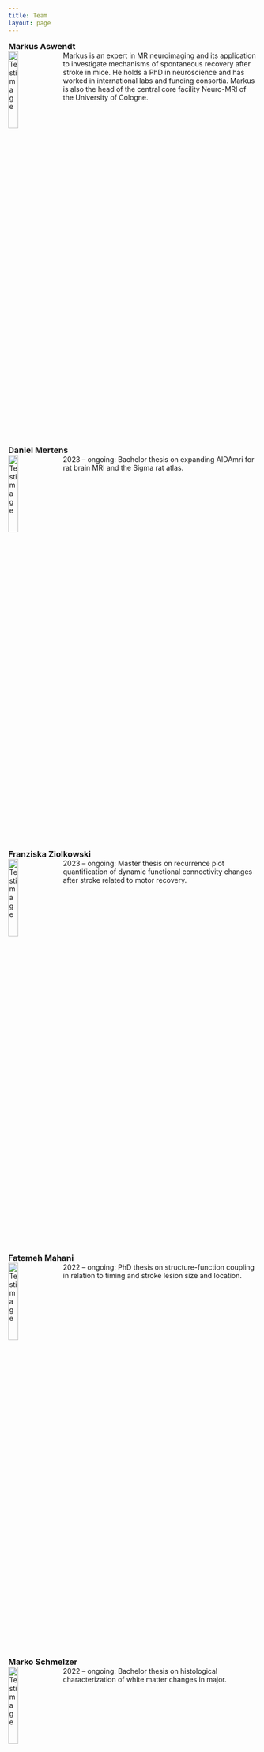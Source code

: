 ```yaml
---
title: Team
layout: page
---
```

<style>
    h3{
        margin-bottom: 0;
        margin-top: 0;
    }
    .clearfix::after{content: ""; clear: both; display: table;}
    table{display: table; table-layout: fixed; width: 100%; border: 0px transparent; border-spacing: 0 0}
    table tr{&:nth-child(even){background-color: transparent}}
    table th{text-align: right; width: 25%; vertical-align:top; border-color: transparent; background-color: transparent; padding: 1%}
    table td{text-align: left; border-color: transparent; background-color: transparent; padding: 0%}
</style>

### Markus Aswendt
<div class="clearfix">
    <img    src="img/aswendt_markus_MFK_5702_corrected_small.JPG"
            alt="Testimage"
            style="width: 20%; height: auto; float: left; margin-right: 10px;" />
            Markus is an expert in MR neuroimaging and its application to investigate mechanisms of spontaneous recovery after stroke in mice. He holds a PhD in neuroscience and has worked in international labs and funding consortia. Markus is also the head of the central core facility Neuro-MRI of the University of Cologne.
</div>
<br>

### Daniel Mertens
<div class="clearfix">
    <img    src="img/Daniel_Mertens_2023.jpg"
            alt="Testimage"
            style="width: 20%; height: auto; float: left; margin-right: 10px;" />
            2023 – ongoing: Bachelor thesis on expanding AIDAmri for rat brain MRI and the Sigma rat atlas.
</div>
<br>

### Franziska Ziolkowski
<div class="clearfix">
    <img    src="img/Franziska_2022-12-14 09.30.06.jpg"
            alt="Testimage"
            style="width: 20%; height: auto; float: left; margin-right: 10px;" />
            2023 – ongoing: Master thesis on recurrence plot quantification of dynamic functional connectivity changes after stroke related to motor recovery.
</div>
<br>

### Fatemeh Mahani
<div class="clearfix">
    <img    src="img/FatemehMahani.jpg"
            alt="Testimage"
            style="width: 20%; height: auto; float: left; margin-right: 10px;" />
            2022 – ongoing: PhD thesis on structure-function coupling in relation to timing and stroke lesion size and location.
</div>
<br>

### Marko Schmelzer
<div class="clearfix">
    <img    src="img/Marko_2022-12-14 09.27.52.jpg"
            alt="Testimage"
            style="width: 20%; height: auto; float: left; margin-right: 10px;" />
            2022 – ongoing: Bachelor thesis on histological characterization of white matter changes in major.
</div>
<br>

### Aref Kalantari
<div class="clearfix">
    <img    src="img/Aref_Kalantari.jpeg"
            alt="Testimage"
            style="width: 20%; height: auto; float: left; margin-right: 10px;" />
            2021 – ongoing: PhD thesis on software to promote FAIR and quality control principles in small animal MRI.
</div>
<br>

## Alumni
### Carolin Hambrock
<table>
    <tr>
        <th>Year:</th>
        <td>2023-2024</td>
    </tr>
    <tr>
        <th>Position/field:</th>
        <td>Master thesis (Neuroscience): Spontaneous recovery after ischemic stroke: eects of stroke location and reactive astrocytes on thalamic secondary neurodegeneration in mice</td>
    </tr>
</table>

### Thomas Kühnel
<table>
    <tr>
        <th>Year:</th>
        <td>2023</td>
    </tr>
    <tr>
        <th>Position/field:</th>
        <td>Student assistant: histology</td>
    </tr>
    <tr>
        <th>Next position:</th>
        <td>Master of Biological Sciences (University of Cologne)</td>
    </tr>
</table>

### Luca Ruthe
<table>
    <tr>
        <th>Year:</th>
        <td>2023-2024</td>
    </tr>
    <tr>
        <th>Position/field:</th>
        <td>Bachelor thesis (Neuroscience): Characterization of secondary neurodegeneration in white matter tracts after experimental stroke</td>
    </tr>
    <tr>
        <th>Next position:</th>
        <td>Internship pharmaceutical industry</td>
    </tr>
</table>

### Marc Schneider
<table>
    <tr>
        <th>Year:</th>
        <td>2023-2024</td>
    </tr>
    <tr>
        <th>Position/field:</th>
        <td>Student assistant: AIDA tools support and further development (adding BIDS-compatibility)</td>
    </tr>
    <tr>
        <th>Next position:</th>
        <td>Master studies</td>
    </tr>
</table>

### Elizabete Vetra
<table>
    <tr>
        <th>Year:</th>
        <td>2023</td>
    </tr>
    <tr>
        <th>Position/field:</th>
        <td>Student assistant: histology</td>
    </tr>
    <tr>
        <th>Next position:</th>
        <td>Bachelor studies in Neuroscience (University of Cologne)</td>
    </tr>
</table>

### Léon Schulte-Holtey
<table>
    <tr>
        <th>Year:</th>
        <td>2022-2023</td>
    </tr>
    <tr>
        <th>Position/field:</th>
        <td>Master thesis (Biology)</td>
    </tr>
    <tr>
        <th>Next position:</th>
        <td>Master studies in Neuroscience (University of Cologne)</td>
    </tr>
</table>

### Victor Vera Frazão
<table>
    <tr>
        <th>Year:</th>
        <td>2022-2024</td>
    </tr>
    <tr>
        <th>Position/field:</th>
        <td>Research assistant: AIDA tools support and further development (debugging and containerization); database maintenance</td>
    </tr>
</table>

### Annika Vohn
<table>
    <tr>
        <th>Year:</th>
        <td>2022</td>
    </tr>
    <tr>
        <th>Position/field:</th>
        <td>Bachelor thesis: Characterization of secondary neurodegeneration in the spinal cord after experimental stroke</td>
    </tr>
    <tr>
        <th>Next position:</th>
        <td>Master thesis (lab of Frank Bradke, Bonn)</td>
    </tr>
</table>

### Tim Fleiner
<table>
    <tr>
        <th>Year:</th>
        <td>2021</td>
    </tr>
    <tr>
        <th>Position/field:</th>
        <td>Internship: AIDAmri</td>
    </tr>
</table>

### Prisca Kuhnhäuser
<table>
    <tr>
        <th>Year:</th>
        <td>2021-2022</td>
    </tr>
    <tr>
        <th>Position/field:</th>
        <td>Master thesis: Identification and manipulation of spasticity-related extrapyramidal motor nuclei in mice</td>
    </tr>
    <tr>
        <th>Next position:</th>
        <td>PhD student (lab of Frank Johannes Vogt, University of Cologne)</td>
    </tr>
</table>

### Jule Ullert
<table>
    <tr>
        <th>Year:</th>
        <td>2021-2023</td>
    </tr>
    <tr>
        <th>Position/field:</th>
        <td>Bachelor thesis (Biology)</td>
    </tr>
</table>

### Philip Baxter Aßmann
<table>
    <tr>
        <th>Year:</th>
        <td>2020-2021</td>
    </tr>
    <tr>
        <th>Position/field:</th>
        <td>Student assistant: histology</td>
    </tr>
</table>

### Jan Götz
<table>
    <tr>
        <th>Year:</th>
        <td>2020-2022</td>
    </tr>
    <tr>
        <th>Position/field:</th>
        <td>Research assistant and master thesis: Longitudinal gene expression analysis in experimental stroke</td>
    </tr>
    <tr>
        <th>Next position:</th>
        <td>PhD student (lab of Frank Johannes Vogt, University of Cologne)</td>
    </tr>
</table>

### Sebastian Kloubert
<table>
    <tr>
        <th>Year:</th>
        <td>2020-2021</td>
    </tr>
    <tr>
        <th>Position/field:</th>
        <td>Bachelor thesis (Biology): Automated movement analysis of mouse beam walking using neural networks</td>
    </tr>
</table>

### Leon Scharwächter
<table>
    <tr>
        <th>Year:</th>
        <td>2020-2021</td>
    </tr>
    <tr>
        <th>Position/field:</th>
        <td>Student assistant: AIDA tools</td>
    </tr>
</table>

### Mayan Baues
<table>
    <tr>
        <th>Year:</th>
        <td>2020-2022</td>
    </tr>
    <tr>
        <th>Position/field:</th>
        <td>Student assistant: histology</td>
    </tr>
    <tr>
        <th>Next position:</th>
        <td>Research associate (Lab of Michael Wenzel, University Hospital Bonn)</td>
    </tr>
</table>

### Nicole Kuschel
<table>
    <tr>
        <th>Year:</th>
        <td>2019-2021</td>
    </tr>
    <tr>
        <th>Position/field:</th>
        <td>Student assistant: video analysis</td>
    </tr>
</table>

### Mayan Baues
<table>
    <tr>
        <th>Year:</th>
        <td>2018-2021</td>
    </tr>
    <tr>
        <th>Position/field:</th>
        <td>Student assistant and Bachelor thesis: Neuronal tracing in mice with cortical stroke</td>
    </tr>
    <tr>
        <th>Next position:</th>
        <td>PhD student in the lab of Natalia Kononenko (University of Cologne)</td>
    </tr>
</table>

### Alina Jakobs
<table>
    <tr>
        <th>Year:</th>
        <td>2018</td>
    </tr>
    <tr>
        <th>Position/field:</th>
        <td>Student assistant: histology</td>
    </tr>
</table>

### Olivia Käsgen
<table>
    <tr>
        <th>Year:</th>
        <td>2018-2020</td>
    </tr>
    <tr>
        <th>Position/field:</th>
        <td>Biological technical assistant</td>
    </tr>
</table>

### Joshua Strelow
<table>
    <tr>
        <th>Year:</th>
        <td>2018-2019</td>
    </tr>
    <tr>
        <th>Position/field:</th>
        <td>Student assistant: behavior analysis</td>
    </tr>
    <tr>
        <th>Next position:</th>
        <td>PhD student (Lab of Michael Barbe, University Hospital Cologne)</td>
    </tr>
</table>

### Marieke Nill
<table>
    <tr>
        <th>Year:</th>
        <td>2017-2020</td>
    </tr>
    <tr>
        <th>Position/field:</th>
        <td>Biological technical assistant</td>
    </tr>
    <tr>
        <th>Next position:</th>
        <td>BTA (Lab of Roland Ullrich, University Hospital Cologne)</td>
    </tr>
</table>

### Niklas Pallast
<table>
    <tr>
        <th>Year:</th>
        <td>2017-2020</td>
    </tr>
    <tr>
        <th>Position/field:</th>
        <td>PHD thesis: A versatile registration and analysis pipeline for multimodal brain imaging data</td>
    </tr>
    <tr>
        <th>Next position:</th>
        <td>Head of Product Management (<a href="https://www.synlab.de/" title="SYNLAB Holding Deutschland GmbH">SYNLAB Holding Deutschland GmbH</a>)</td>
    </tr>
</table>

### Frederique Wieters
<table>
    <tr>
        <th>Year:</th>
        <td>2017-2021</td>
    </tr>
    <tr>
        <th>Position/field:</th>
        <td>PHD thesis: Evaluation of spasticity in experimental models of ischemic stroke</td>
    </tr>
    <tr>
        <th>Next position:</th>
        <td>Medical science Liaison Manager und CIDP (<a href="https://www.argenx.de/" title="Argenx">Argenx</a>)</td>
    </tr>
</table>